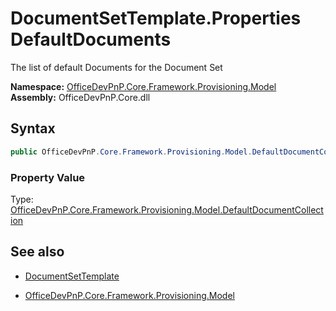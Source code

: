# DocumentSetTemplate.Properties DefaultDocuments
The list of default Documents for the Document Set  

**Namespace:** [OfficeDevPnP.Core.Framework.Provisioning.Model](OfficeDevPnP.Core.Framework.Provisioning.Model.md)  
**Assembly:** OfficeDevPnP.Core.dll  
## Syntax
```C#
public OfficeDevPnP.Core.Framework.Provisioning.Model.DefaultDocumentCollection DefaultDocuments { get; }
```

### Property Value
Type: [OfficeDevPnP.Core.Framework.Provisioning.Model.DefaultDocumentCollection](OfficeDevPnP.Core.Framework.Provisioning.Model.DefaultDocumentCollection.md)  

## See also
- [DocumentSetTemplate](DocumentSetTemplate.md) 

- [OfficeDevPnP.Core.Framework.Provisioning.Model](OfficeDevPnP.Core.Framework.Provisioning.Model.md)
